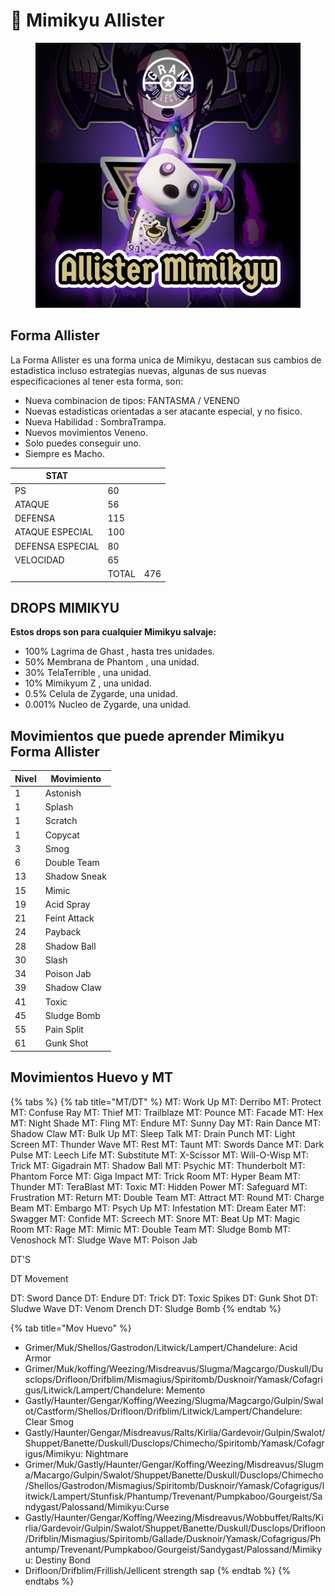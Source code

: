 # 🎲 Mimikyu Allister

<figure><img src="../../.gitbook/assets/image.png" alt=""><figcaption></figcaption></figure>

## Forma Allister

La Forma Allister es una forma unica de Mimikyu, destacan sus cambios de estadistica incluso estrategias nuevas, algunas de sus nuevas especificaciones al tener esta forma, son:

* Nueva combinacion de tipos: FANTASMA / VENENO
* Nuevas estadisticas orientadas a ser atacante especial, y no fisico.
* Nueva Habilidad : SombraTrampa.
* Nuevos movimientos Veneno.
* Solo puedes conseguir uno.
* Siempre es Macho.

| STAT             |       |     |
| ---------------- | ----- | --- |
| PS               | 60    |     |
| ATAQUE           | 56    |     |
| DEFENSA          | 115   |     |
| ATAQUE ESPECIAL  | 100   |     |
| DEFENSA ESPECIAL | 80    |     |
| VELOCIDAD        | 65    |     |
|                  | TOTAL | 476 |

## **DROPS MIMIKYU**

**Estos drops son para cualquier Mimikyu salvaje:**

* 100% Lagrima de Ghast , hasta tres unidades.
* 50% Membrana de Phantom , una unidad.
* 30% TelaTerrible , una unidad.
* 10% Mimikyum Z , una unidad.
* 0.5% Celula de Zygarde, una unidad.
* 0.001% Nucleo de Zygarde, una unidad.

## **Movimientos que puede aprender Mimikyu Forma Allister**

| Nivel | Movimiento   |
| ----- | ------------ |
| 1     | Astonish     |
| 1     | Splash       |
| 1     | Scratch      |
| 1     | Copycat      |
| 3     | Smog         |
| 6     | Double Team  |
| 13    | Shadow Sneak |
| 15    | Mimic        |
| 19    | Acid Spray   |
| 21    | Feint Attack |
| 24    | Payback      |
| 28    | Shadow Ball  |
| 30    | Slash        |
| 34    | Poison Jab   |
| 39    | Shadow Claw  |
| 41    | Toxic        |
| 45    | Sludge Bomb  |
| 55    | Pain Split   |
| 61    | Gunk Shot    |

## Movimientos Huevo y MT



{% tabs %}
{% tab title="MT/DT" %}
MT: Work Up MT: Derribo MT: Protect MT: Confuse Ray MT: Thief MT: Trailblaze MT: Pounce MT: Facade MT: Hex MT: Night Shade MT: Fling MT: Endure MT: Sunny Day MT: Rain Dance MT: Shadow Claw MT: Bulk Up MT: Sleep Talk MT: Drain Punch MT: Light Screen MT: Thunder Wave MT: Rest MT: Taunt MT: Swords Dance MT: Dark Pulse MT: Leech Life MT: Substitute MT: X-Scissor MT: Will-O-Wisp MT: Trick MT: Gigadrain MT: Shadow Ball MT: Psychic MT: Thunderbolt MT: Phantom Force MT: Giga Impact MT: Trick Room MT: Hyper Beam MT: Thunder MT: TeraBlast MT: Toxic MT: Hidden Power MT: Safeguard MT: Frustration MT: Return MT: Double Team MT: Attract MT: Round MT: Charge Beam MT: Embargo MT: Psych Up MT: Infestation MT: Dream Eater MT: Swagger MT: Confide MT: Screech MT: Snore MT: Beat Up MT: Magic Room MT: Rage MT: Mimic MT: Double Team MT: Sludge Bomb MT: Venoshock MT: Sludge Wave MT: Poison Jab

DT'S

DT Movement

DT: Sword Dance DT: Endure DT: Trick DT: Toxic Spikes DT: Gunk Shot DT: Sludwe Wave DT: Venom Drench DT: Sludge Bomb
{% endtab %}

{% tab title="Mov Huevo" %}
* Grimer/Muk/Shellos/Gastrodon/Litwick/Lampert/Chandelure: Acid Armor
* Grimer/Muk/koffing/Weezing/Misdreavus/Slugma/Magcargo/Duskull/Dusclops/Drifloon/Drifblim/Mismagius/Spiritomb/Dusknoir/Yamask/Cofagrigus/Litwick/Lampert/Chandelure: Memento&#x20;
* Gastly/Haunter/Gengar/Koffing/Weezing/Slugma/Magcargo/Gulpin/Swalot/Castform/Shellos/Drifloon/Drifblim/Litwick/Lampert/Chandelure: Clear Smog&#x20;
* Gastly/Haunter/Gengar/Misdreavus/Ralts/Kirlia/Gardevoir/Gulpin/Swalot/Shuppet/Banette/Duskull/Dusclops/Chimecho/Spiritomb/Yamask/Cofagrigus/Mimikyu: Nightmare&#x20;
* Grimer/Muk/Gastly/Haunter/Gengar/Koffing/Weezing/Misdreavus/Slugma/Macargo/Gulpin/Swalot/Shuppet/Banette/Duskull/Dusclops/Chimecho/Shellos/Gastrodon/Mismagius/Spiritomb/Dusknoir/Yamask/Cofagrigus/litwick/Lampert/Stunfisk/Phantump/Trevenant/Pumpkaboo/Gourgeist/Sandygast/Palossand/Mimikyu:Curse&#x20;
* Gastly/Haunter/Gengar/Koffing/Weezing/Misdreavus/Wobbuffet/Ralts/Kirlia/Gardevoir/Gulpin/Swalot/Shuppet/Banette/Duskull/Dusclops/Drifloon/Drifblin/Mismagius/Spiritomb/Gallade/Dusknoir/Yamask/Cofagrigus/Phantump/Trevenant/Pumpkaboo/Gourgeist/Sandygast/Palossand/Mimikyu: Destiny Bond
* Drifloon/Drifblim/Frillish/Jellicent strength sap
{% endtab %}
{% endtabs %}

